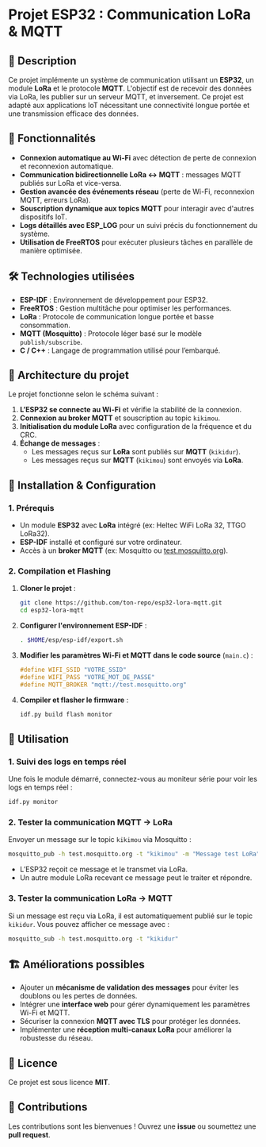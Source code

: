 # **Projet ESP32 : Communication LoRa & MQTT**  

## 📌 **Description**  
Ce projet implémente un système de communication utilisant un **ESP32**, un module **LoRa** et le protocole **MQTT**. L'objectif est de recevoir des données via LoRa, les publier sur un serveur MQTT, et inversement. Ce projet est adapté aux applications IoT nécessitant une connectivité longue portée et une transmission efficace des données.

## 🚀 **Fonctionnalités**  
- **Connexion automatique au Wi-Fi** avec détection de perte de connexion et reconnexion automatique.  
- **Communication bidirectionnelle LoRa ↔️ MQTT** : messages MQTT publiés sur LoRa et vice-versa.  
- **Gestion avancée des événements réseau** (perte de Wi-Fi, reconnexion MQTT, erreurs LoRa).  
- **Souscription dynamique aux topics MQTT** pour interagir avec d'autres dispositifs IoT.  
- **Logs détaillés avec ESP_LOG** pour un suivi précis du fonctionnement du système.  
- **Utilisation de FreeRTOS** pour exécuter plusieurs tâches en parallèle de manière optimisée.  

## 🛠️ **Technologies utilisées**  
- **ESP-IDF** : Environnement de développement pour ESP32.  
- **FreeRTOS** : Gestion multitâche pour optimiser les performances.  
- **LoRa** : Protocole de communication longue portée et basse consommation.  
- **MQTT (Mosquitto)** : Protocole léger basé sur le modèle `publish/subscribe`.  
- **C / C++** : Langage de programmation utilisé pour l’embarqué.  

## 📡 **Architecture du projet**  
Le projet fonctionne selon le schéma suivant :  
1. **L’ESP32 se connecte au Wi-Fi** et vérifie la stabilité de la connexion.  
2. **Connexion au broker MQTT** et souscription au topic `kikimou`.  
3. **Initialisation du module LoRa** avec configuration de la fréquence et du CRC.  
4. **Échange de messages** :  
   - Les messages reçus sur **LoRa** sont publiés sur **MQTT** (`kikidur`).  
   - Les messages reçus sur **MQTT** (`kikimou`) sont envoyés via **LoRa**.  

## 🔧 **Installation & Configuration**  
### **1. Prérequis**  
- Un module **ESP32** avec **LoRa** intégré (ex: Heltec WiFi LoRa 32, TTGO LoRa32).  
- **ESP-IDF** installé et configuré sur votre ordinateur.  
- Accès à un **broker MQTT** (ex: Mosquitto ou [test.mosquitto.org](https://test.mosquitto.org/)).  

### **2. Compilation et Flashing**  
1. **Cloner le projet** :  
   ```bash  
   git clone https://github.com/ton-repo/esp32-lora-mqtt.git  
   cd esp32-lora-mqtt  
   ```  
2. **Configurer l'environnement ESP-IDF** :  
   ```bash  
   . $HOME/esp/esp-idf/export.sh  
   ```  
3. **Modifier les paramètres Wi-Fi et MQTT dans le code source** (`main.c`) :  
   ```c  
   #define WIFI_SSID "VOTRE_SSID"
   #define WIFI_PASS "VOTRE_MOT_DE_PASSE"
   #define MQTT_BROKER "mqtt://test.mosquitto.org"
   ```  
4. **Compiler et flasher le firmware** :  
   ```bash  
   idf.py build flash monitor  
   ```  

## 🎯 **Utilisation**  
### **1. Suivi des logs en temps réel**  
Une fois le module démarré, connectez-vous au moniteur série pour voir les logs en temps réel :  
```bash  
idf.py monitor  
```  

### **2. Tester la communication MQTT → LoRa**  
Envoyer un message sur le topic `kikimou` via Mosquitto :  
```bash  
mosquitto_pub -h test.mosquitto.org -t "kikimou" -m "Message test LoRa"  
```  
- L’ESP32 reçoit ce message et le transmet via LoRa.  
- Un autre module LoRa recevant ce message peut le traiter et répondre.  

### **3. Tester la communication LoRa → MQTT**  
Si un message est reçu via LoRa, il est automatiquement publié sur le topic `kikidur`. Vous pouvez afficher ce message avec :  
```bash  
mosquitto_sub -h test.mosquitto.org -t "kikidur"  
```  

## 🏗 **Améliorations possibles**  
- Ajouter un **mécanisme de validation des messages** pour éviter les doublons ou les pertes de données.  
- Intégrer une **interface web** pour gérer dynamiquement les paramètres Wi-Fi et MQTT.  
- Sécuriser la connexion **MQTT avec TLS** pour protéger les données.  
- Implémenter une **réception multi-canaux LoRa** pour améliorer la robustesse du réseau.  

## 📜 **Licence**  
Ce projet est sous licence **MIT**.  

## 🤝 **Contributions**  
Les contributions sont les bienvenues ! Ouvrez une **issue** ou soumettez une **pull request**.  
